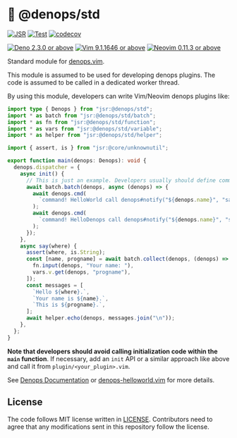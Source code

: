 # 🐜 @denops/std

[![JSR](https://jsr.io/badges/@denops/std)](https://jsr.io/@denops/std)
[![Test](https://github.com/vim-denops/deno-denops-std/actions/workflows/test.yml/badge.svg)](https://github.com/vim-denops/deno-denops-std/actions/workflows/test.yml)
[![codecov](https://codecov.io/github/vim-denops/deno-denops-std/branch/main/graph/badge.svg?token=RKAZMUQ3D9)](https://codecov.io/github/vim-denops/deno-denops-std)

[![Deno 2.3.0 or above](https://img.shields.io/badge/Deno-Support%202.3.0-yellowgreen.svg?logo=deno)](https://github.com/denoland/deno/tree/v2.3.0)
[![Vim 9.1.1646 or above](https://img.shields.io/badge/Vim-Support%209.1.1646-yellowgreen.svg?logo=vim)](https://github.com/vim/vim/tree/v9.1.1646)
[![Neovim 0.11.3 or above](https://img.shields.io/badge/Neovim-Support%200.11.3-yellowgreen.svg?logo=neovim&logoColor=white)](https://github.com/neovim/neovim/tree/v0.11.3)

Standard module for [denops.vim].

This module is assumed to be used for developing denops plugins. The code is
assumed to be called in a dedicated worker thread.

By using this module, developers can write Vim/Neovim denops plugins like:

```typescript
import type { Denops } from "jsr:@denops/std";
import * as batch from "jsr:@denops/std/batch";
import * as fn from "jsr:@denops/std/function";
import * as vars from "jsr:@denops/std/variable";
import * as helper from "jsr:@denops/std/helper";

import { assert, is } from "jsr:@core/unknownutil";

export function main(denops: Denops): void {
  denops.dispatcher = {
    async init() {
      // This is just an example. Developers usually should define commands directly in Vim script.
      await batch.batch(denops, async (denops) => {
        await denops.cmd(
          `command! HelloWorld call denops#notify("${denops.name}", "say", ["World"])`,
        );
        await denops.cmd(
          `command! HelloDenops call denops#notify("${denops.name}", "say", ["Denops"])`,
        );
      });
    },
    async say(where) {
      assert(where, is.String);
      const [name, progname] = await batch.collect(denops, (denops) => [
        fn.input(denops, "Your name: "),
        vars.v.get(denops, "progname"),
      ]);
      const messages = [
        `Hello ${where}.`,
        `Your name is ${name}.`,
        `This is ${progname}.`,
      ];
      await helper.echo(denops, messages.join("\n"));
    },
  };
}
```

**Note that developers should avoid calling initialization code within the
`main` function**. If necessary, add an `init` API or a similar approach like
above and call it from `plugin/<your_plugin>.vim`.

See [Denops Documentation] or [denops-helloworld.vim] for more details.

[denops.vim]: https://github.com/vim-denops/denops.vim
[Denops Documentation]: https://vim-denops.github.io/denops-documentation
[denops-helloworld.vim]: https://github.com/vim-denops/denops-helloworld.vim

## License

The code follows MIT license written in [LICENSE](./LICENSE). Contributors need
to agree that any modifications sent in this repository follow the license.
